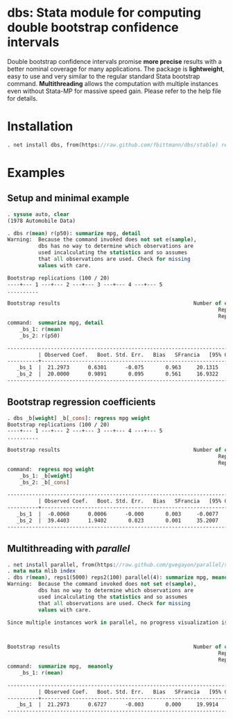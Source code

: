 dbs: Stata module for computing double bootstrap confidence intervals
=====================================================================
Double bootstrap confidence intervals promise **more precise** results with a better nominal coverage for many applications. The package is **lightweight**, easy to use
and very similar to the regular standard Stata bootstrap command. **Multithreading** allows the computation with multiple instances even without Stata-MP for massive
speed gain. Please refer to the help file for details.

Installation
============

``` stata
. net install dbs, from(https://raw.github.com/fbittmann/dbs/stable) replace
```

Examples
========

Setup and minimal example
-------------------------
``` stata
. sysuse auto, clear
(1978 Automobile Data)

. dbs r(mean) r(p50): summarize mpg, detail
Warning:  Because the command invoked does not set e(sample),
          dbs has no way to determine which observations are
          used incalculating the statistics and so assumes
          that all observations are used. Check for missing
          values with care.

Bootstrap replications (100 / 20)
----+--- 1 ---+--- 2 ---+--- 3 ---+--- 4 ---+--- 5
..........

Bootstrap results                                           Number of obs = 74
                                                                    Reps1 = 100
                                                                    Reps2 = 20
command:  summarize mpg, detail
    _bs_1: r(mean)
    _bs_2: r(p50)

---------------------------------------------------------------------------------
          | Observed Coef.   Boot. Std. Err.   Bias   SFrancia   [95% Conf. Interval]
----------+----------------------------------------------------------------------
   _bs_1  |  21.2973      0.6301      -0.075       0.963     20.1315     22.8198
   _bs_2  |  20.0000      0.9891       0.095       0.561     16.9322     22.4864
---------------------------------------------------------------------------------
```

Bootstrap regression coefficients
---------------------------------

``` stata
. dbs _b[weight] _b[_cons]: regress mpg weight
Bootstrap replications (100 / 20)
----+--- 1 ---+--- 2 ---+--- 3 ---+--- 4 ---+--- 5
..........

Bootstrap results                                           Number of obs = 74
                                                                    Reps1 = 100
                                                                    Reps2 = 20
command:  regress mpg weight
    _bs_1: _b[weight]
    _bs_2: _b[_cons]

---------------------------------------------------------------------------------
          | Observed Coef.   Boot. Std. Err.   Bias   SFrancia   [95% Conf. Interval]
----------+----------------------------------------------------------------------
   _bs_1  |  -0.0060      0.0006      -0.000       0.003     -0.0077     -0.0048
   _bs_2  |  39.4403      1.9402       0.023       0.001     35.2007     44.9857
---------------------------------------------------------------------------------
```

Multithreading with *parallel*
----------------------------

``` stata
. net install parallel, from(https://raw.github.com/gvegayon/parallel/stable/) replace
. mata mata mlib index
. dbs r(mean), reps1(5000) reps2(100) parallel(4): summarize mpg, meanonly
Warning:  Because the command invoked does not set e(sample),
          dbs has no way to determine which observations are
          used incalculating the statistics and so assumes
          that all observations are used. Check for missing
          values with care.

Since multiple instances work in parallel, no progress visualization is available.



Bootstrap results                                           Number of obs = 74
                                                                    Reps1 = 5000
                                                                    Reps2 = 100
command:  summarize mpg,  meanonly
    _bs_1: r(mean)

---------------------------------------------------------------------------------
          | Observed Coef.   Boot. Std. Err.   Bias   SFrancia   [95% Conf. Interval]
----------+----------------------------------------------------------------------
   _bs_1  |  21.2973      0.6727      -0.003       0.000     19.9914     22.7805
---------------------------------------------------------------------------------

```




